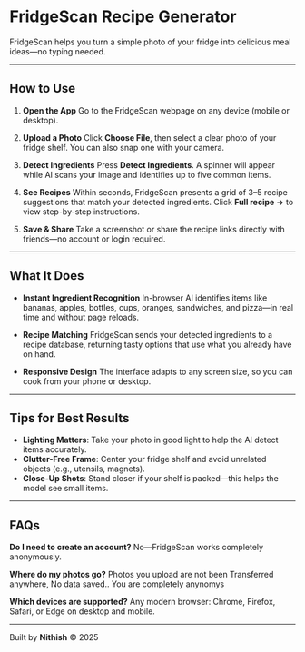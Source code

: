 # FridgeScan Recipe Generator

FridgeScan helps you turn a simple photo of your fridge into delicious meal ideas—no typing needed.

---

## How to Use

1. **Open the App**
   Go to the FridgeScan webpage on any device (mobile or desktop).

2. **Upload a Photo**
   Click **Choose File**, then select a clear photo of your fridge shelf. You can also snap one with your camera.

3. **Detect Ingredients**
   Press **Detect Ingredients**. A spinner will appear while AI scans your image and identifies up to five common items.

4. **See Recipes**
   Within seconds, FridgeScan presents a grid of 3–5 recipe suggestions that match your detected ingredients. Click **Full recipe →** to view step-by-step instructions.

5. **Save & Share**
   Take a screenshot or share the recipe links directly with friends—no account or login required.

---

## What It Does

* **Instant Ingredient Recognition**
  In-browser AI identifies items like bananas, apples, bottles, cups, oranges, sandwiches, and pizza—in real time and without page reloads.

* **Recipe Matching**
  FridgeScan sends your detected ingredients to a recipe database, returning tasty options that use what you already have on hand.

* **Responsive Design**
  The interface adapts to any screen size, so you can cook from your phone or desktop.

---

## Tips for Best Results

* **Lighting Matters**: Take your photo in good light to help the AI detect items accurately.
* **Clutter-Free Frame**: Center your fridge shelf and avoid unrelated objects (e.g., utensils, magnets).
* **Close-Up Shots**: Stand closer if your shelf is packed—this helps the model see small items.

---

## FAQs

**Do I need to create an account?**
No—FridgeScan works completely anonymously.

**Where do my photos go?**
Photos you upload are not been Transferred anywhere, No data saved.. You are completely anynomys

**Which devices are supported?**
Any modern browser: Chrome, Firefox, Safari, or Edge on desktop and mobile.

---

Built by **Nithish** © 2025
